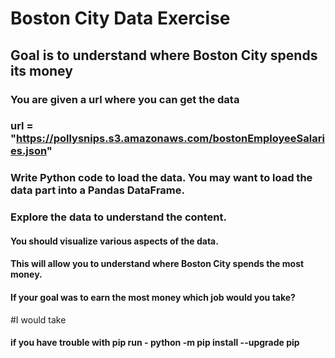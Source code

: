 # Boston City Data Exercise

## Goal is to understand where Boston City spends its money

### You are given a url where you can get the data

### url = "https://pollysnips.s3.amazonaws.com/bostonEmployeeSalaries.json"

### Write Python code to load the data. You may want to load the data part into a Pandas DataFrame.

### Explore the data to understand the content.

#### You should visualize various aspects of the data.

#### This will allow you to understand where Boston City spends the most money.

#### If your goal was to earn the most money which job would you take?
#I would take 

#### if you have trouble with pip run - python -m pip install --upgrade pip
